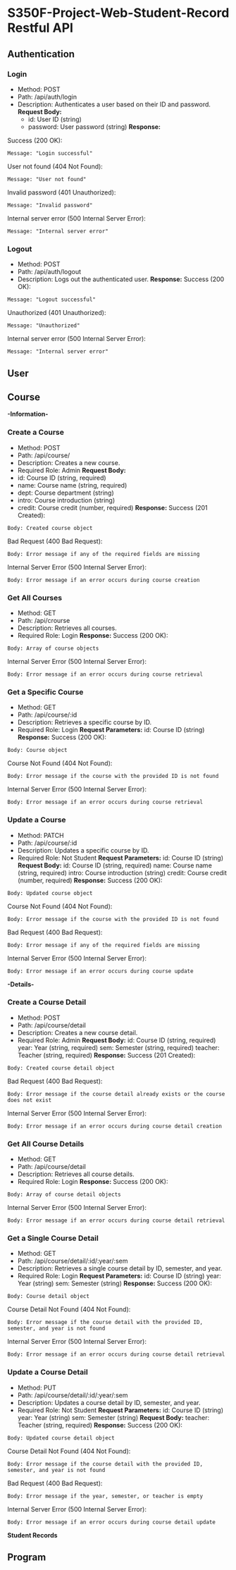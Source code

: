 # S350F-Project-Web-Student-Record Restful API

## Authentication 
### Login
- Method: POST
- Path: /api/auth/login
- Description: Authenticates a user based on their ID and password.
**Request Body:**
    - id: User ID (string)
    - password: User password (string)
**Response:**

Success (200 OK):
```
Message: "Login successful"
```

User not found (404 Not Found):
```
Message: "User not found"
```
Invalid password (401 Unauthorized):
```
Message: "Invalid password"
```
Internal server error (500 Internal Server Error):
```
Message: "Internal server error"
```

### Logout
- Method: POST
- Path: /api/auth/logout
- Description: Logs out the authenticated user.
**Response:**
Success (200 OK):
```
Message: "Logout successful"
```
Unauthorized (401 Unauthorized):
```
Message: "Unauthorized"
```
Internal server error (500 Internal Server Error):
```
Message: "Internal server error"
```
## User

## Course

**-Information-**
### Create a Course
- Method: POST
- Path: /api/course/
- Description: Creates a new course.
- Required Role: Admin
**Request Body:**
- id: Course ID (string, required)
- name: Course name (string, required)
- dept: Course department (string)
- intro: Course introduction (string)
- credit: Course credit (number, required)
**Response:**
Success (201 Created):
```
Body: Created course object
```
Bad Request (400 Bad Request):
```
Body: Error message if any of the required fields are missing
```
Internal Server Error (500 Internal Server Error):
```
Body: Error message if an error occurs during course creation
```
### Get All Courses
- Method: GET
- Path: /api/crourse
- Description: Retrieves all courses.
- Required Role: Login
**Response:**
Success (200 OK):
```
Body: Array of course objects
```
Internal Server Error (500 Internal Server Error):
```
Body: Error message if an error occurs during course retrieval
```
### Get a Specific Course
- Method: GET
- Path: /api/course/:id
- Description: Retrieves a specific course by ID.
- Required Role: Login
**Request Parameters:**
id: Course ID (string)
**Response:**
Success (200 OK):
```
Body: Course object
```
Course Not Found (404 Not Found):
```
Body: Error message if the course with the provided ID is not found
```
Internal Server Error (500 Internal Server Error):
```
Body: Error message if an error occurs during course retrieval
```
### Update a Course
- Method: PATCH
- Path: /api/course/:id
- Description: Updates a specific course by ID.
- Required Role: Not Student
**Request Parameters:**
id: Course ID (string)
**Request Body:**
id: Course ID (string, required)
name: Course name (string, required)
intro: Course introduction (string)
credit: Course credit (number, required)
**Response:**
Success (200 OK):
```
Body: Updated course object
```
Course Not Found (404 Not Found):
```
Body: Error message if the course with the provided ID is not found
```
Bad Request (400 Bad Request):
```
Body: Error message if any of the required fields are missing
```
Internal Server Error (500 Internal Server Error):
```
Body: Error message if an error occurs during course update
```

**-Details-**
### Create a Course Detail
- Method: POST
- Path: /api/course/detail
- Description: Creates a new course detail.
- Required Role: Admin
**Request Body:**
id: Course ID (string, required)
year: Year (string, required)
sem: Semester (string, required)
teacher: Teacher (string, required)
**Response:**
Success (201 Created):
```
Body: Created course detail object
```
Bad Request (400 Bad Request):
```
Body: Error message if the course detail already exists or the course does not exist
```
Internal Server Error (500 Internal Server Error):
```
Body: Error message if an error occurs during course detail creation
```
### Get All Course Details
- Method: GET
- Path: /api/course/detail
- Description: Retrieves all course details.
- Required Role: Login
**Response:**
Success (200 OK):
```
Body: Array of course detail objects
```
Internal Server Error (500 Internal Server Error):
```
Body: Error message if an error occurs during course detail retrieval
```
### Get a Single Course Detail
- Method: GET
- Path: /api/course/detail/:id/:year/:sem
- Description: Retrieves a single course detail by ID, semester, and year.
- Required Role: Login
**Request Parameters:**
id: Course ID (string)
year: Year (string)
sem: Semester (string)
**Response:**
Success (200 OK):
```
Body: Course detail object
```
Course Detail Not Found (404 Not Found):
```
Body: Error message if the course detail with the provided ID, semester, and year is not found
```
Internal Server Error (500 Internal Server Error):
```
Body: Error message if an error occurs during course detail retrieval
```
### Update a Course Detail
- Method: PUT
- Path: /api/course/detail/:id/:year/:sem
- Description: Updates a course detail by ID, semester, and year.
- Required Role: Not Student
**Request Parameters:**
id: Course ID (string)
year: Year (string)
sem: Semester (string)
**Request Body:**
teacher: Teacher (string, required)
**Response:**
Success (200 OK):
```
Body: Updated course detail object
```
Course Detail Not Found (404 Not Found):
```
Body: Error message if the course detail with the provided ID, semester, and year is not found
```
Bad Request (400 Bad Request):
```
Body: Error message if the year, semester, or teacher is empty
```
Internal Server Error (500 Internal Server Error):
```
Body: Error message if an error occurs during course detail update
```

**Student Records**

## Program